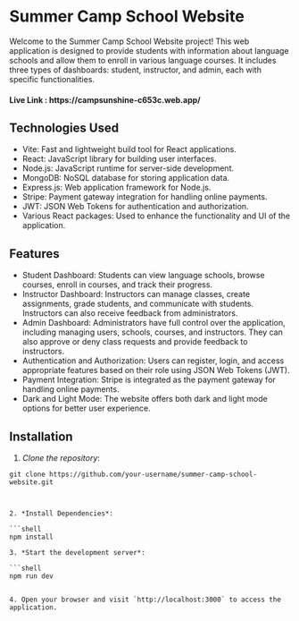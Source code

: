 # Summer Camp School Website

Welcome to the Summer Camp School Website project! This web application is designed to provide students with information about language schools and allow them to enroll in various language courses. It includes three types of dashboards: student, instructor, and admin, each with specific functionalities.

<h4>Live Link : https://campsunshine-c653c.web.app/ </h4>

## Technologies Used

- Vite: Fast and lightweight build tool for React applications.
- React: JavaScript library for building user interfaces.
- Node.js: JavaScript runtime for server-side development.
- MongoDB: NoSQL database for storing application data.
- Express.js: Web application framework for Node.js.
- Stripe: Payment gateway integration for handling online payments.
- JWT: JSON Web Tokens for authentication and authorization.
- Various React packages: Used to enhance the functionality and UI of the application.

## Features

- Student Dashboard: Students can view language schools, browse courses, enroll in courses, and track their progress.
- Instructor Dashboard: Instructors can manage classes, create assignments, grade students, and communicate with students. Instructors can also receive feedback from administrators.
- Admin Dashboard: Administrators have full control over the application, including managing users, schools, courses, and instructors. They can also approve or deny class requests and provide feedback to instructors.
- Authentication and Authorization: Users can register, login, and access appropriate features based on their role using JSON Web Tokens (JWT).
- Payment Integration: Stripe is integrated as the payment gateway for handling online payments.
- Dark and Light Mode: The website offers both dark and light mode options for better user experience.

## Installation

1. _Clone the repository_:

````shell
git clone https://github.com/your-username/summer-camp-school-website.git



2. *Install Dependencies*:

```shell
npm install

3. *Start the development server*:

```shell
npm run dev


4. Open your browser and visit `http://localhost:3000` to access the application.

````
